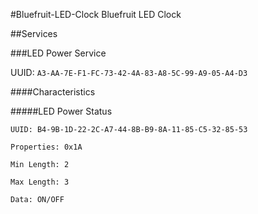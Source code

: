 #Bluefruit-LED-Clock
Bluefruit LED Clock


##Services

###LED Power Service

UUID: ```A3-AA-7E-F1-FC-73-42-4A-83-A8-5C-99-A9-05-A4-D3```

####Characteristics

#####LED Power Status

	UUID: B4-9B-1D-22-2C-A7-44-8B-B9-8A-11-85-C5-32-85-53

	Properties: 0x1A

	Min Length: 2

	Max Length: 3

	Data: ON/OFF

